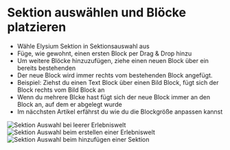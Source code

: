 # Sektion auswählen und Blöcke platzieren
- Wähle Elysium Sektion in Sektionsauswahl aus
- Füge, wie gewohnt, einen ersten Block per Drag & Drop hinzu
- Um weitere Blöcke hinzuzufügen, ziehe einen neuen Block über ein bereits bestehenden
- Der neue Block wird immer rechts vom bestehenden Block angefügt.
- Beispiel: Ziehst du einen Text Block über einen Bild Block, fügt sich der Block rechts vom Bild Block an
- Wenn du mehrere Blcke hast fügt sich der neue Block immer an den Block an, auf dem er abgelegt wurde
- Im näcchsten Artikel erfährst du wie du die Blockgröße anpassen kannst

<Grid>
    <Column :cols-md="6" :cols-xl="4">
        <Image src="sektion/admin-auswahl-blank.png" alt="Sektion Auswahl bei leerer Erlebniswelt"
        :sizes="{xs: 300, lg: 600}" />
    </Column>
    <Column :cols-md="6" :cols-xl="4">
        <Image src="sektion/admin-auswahl-wizard.png" alt="Sektion Auswahl beim erstellen einer Erlebniswelt" />
    </Column>
    <Column :cols-md="6" :cols-xl="4">
        <Image src="sektion/admin-auswahl-add.png" alt="Sektion Auswahl beim hinzufügen einer Sektion" />
    </Column>
</Grid>
